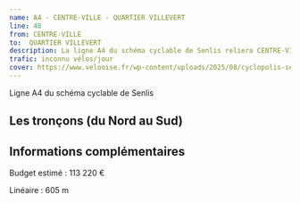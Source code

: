 ```yaml
---
name: A4 - CENTRE-VILLE - QUARTIER VILLEVERT
line: 48
from: CENTRE-VILLE
to:  QUARTIER VILLEVERT 
description: La ligne A4 du schéma cyclable de Senlis reliera CENTRE-VILLE à QUARTIER VILLEVERT 
trafic: inconnu vélos/jour
cover: https://www.velooise.fr/wp-content/uploads/2025/08/cyclopolis-senlis-A4.jpg
---
```

Ligne A4 du schéma cyclable de Senlis
## Les tronçons (du Nord au Sud)

## Informations complémentaires

Budget estimé : 113 220 €

Linéaire : 605 m

